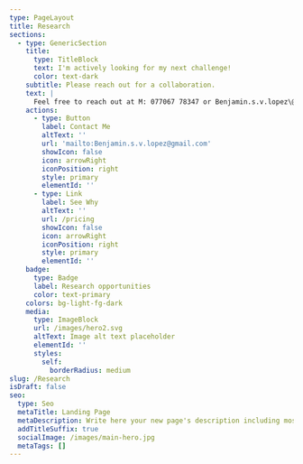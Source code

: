 ```yaml
---
type: PageLayout
title: Research
sections:
  - type: GenericSection
    title:
      type: TitleBlock
      text: I'm actively looking for my next challenge!
      color: text-dark
    subtitle: Please reach out for a collaboration.
    text: |
      Feel free to reach out at M: 077067 78347 or Benjamin.s.v.lopez\@gmail.com
    actions:
      - type: Button
        label: Contact Me
        altText: ''
        url: 'mailto:Benjamin.s.v.lopez@gmail.com'
        showIcon: false
        icon: arrowRight
        iconPosition: right
        style: primary
        elementId: ''
      - type: Link
        label: See Why
        altText: ''
        url: /pricing
        showIcon: false
        icon: arrowRight
        iconPosition: right
        style: primary
        elementId: ''
    badge:
      type: Badge
      label: Research opportunities
      color: text-primary
    colors: bg-light-fg-dark
    media:
      type: ImageBlock
      url: /images/hero2.svg
      altText: Image alt text placeholder
      elementId: ''
      styles:
        self:
          borderRadius: medium
slug: /Research
isDraft: false
seo:
  type: Seo
  metaTitle: Landing Page
  metaDescription: Write here your new page's description including most relevant keywords.
  addTitleSuffix: true
  socialImage: /images/main-hero.jpg
  metaTags: []
---
```

